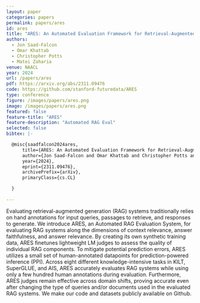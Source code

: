 ```yaml
---
layout: paper
categories: papers
permalink: papers/ares
id: ares
title: "ARES: An Automated Evaluation Framework for Retrieval-Augmented Generation Systems"
authors: 
  - Jon Saad-Falcon
  - Omar Khattab
  - Christopher Potts
  - Matei Zaharia
venue: NAACL
year: 2024
url: /papers/ares
pdf: https://arxiv.org/abs/2311.09476
code: https://github.com/stanford-futuredata/ARES
type: conference
figure: /images/papers/ares.png
image: /images/papers/ares.png
featured: false
feature-title: "ARES"
feature-description: "Automated RAG Eval"
selected: false
bibtex: |-

  @misc{saadfalcon2024ares,
      title={ARES: An Automated Evaluation Framework for Retrieval-Augmented Generation Systems}, 
      author={Jon Saad-Falcon and Omar Khattab and Christopher Potts and Matei Zaharia},
      year={2024},
      eprint={2311.09476},
      archivePrefix={arXiv},
      primaryClass={cs.CL}

  }
  
---
```


Evaluating retrieval-augmented generation (RAG) systems traditionally relies on hand annotations for input queries, passages to retrieve, and responses to generate. We introduce ARES, an Automated RAG Evaluation System, for evaluating RAG systems along the dimensions of context relevance, answer faithfulness, and answer relevance. By creating its own synthetic training data, ARES finetunes lightweight LM judges to assess the quality of individual RAG components. To mitigate potential prediction errors, ARES utilizes a small set of human-annotated datapoints for prediction-powered inference (PPI). Across eight different knowledge-intensive tasks in KILT, SuperGLUE, and AIS, ARES accurately evaluates RAG systems while using only a few hundred human annotations during evaluation. Furthermore, ARES judges remain effective across domain shifts, proving accurate even after changing the type of queries and/or documents used in the evaluated RAG systems. We make our code and datasets publicly available on Github.
